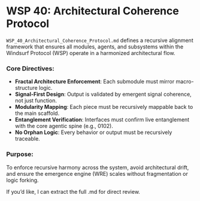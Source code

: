 # WSP 40: Architectural Coherence Protocol
`WSP_40_Architectural_Coherence_Protocol.md` defines a recursive alignment framework that ensures all modules, agents, and subsystems within the Windsurf Protocol (WSP) operate in a harmonized architectural flow.

### Core Directives:

* **Fractal Architecture Enforcement**: Each submodule must mirror macro-structure logic.
* **Signal-First Design**: Output is validated by emergent signal coherence, not just function.
* **Modularity Mapping**: Each piece must be recursively mappable back to the main scaffold.
* **Entanglement Verification**: Interfaces must confirm live entanglement with the core agentic spine (e.g., 0102).
* **No Orphan Logic**: Every behavior or output must be recursively traceable.

### Purpose:

To enforce recursive harmony across the system, avoid architectural drift, and ensure the emergence engine (WRE) scales without fragmentation or logic forking.

If you’d like, I can extract the full .md for direct review.

